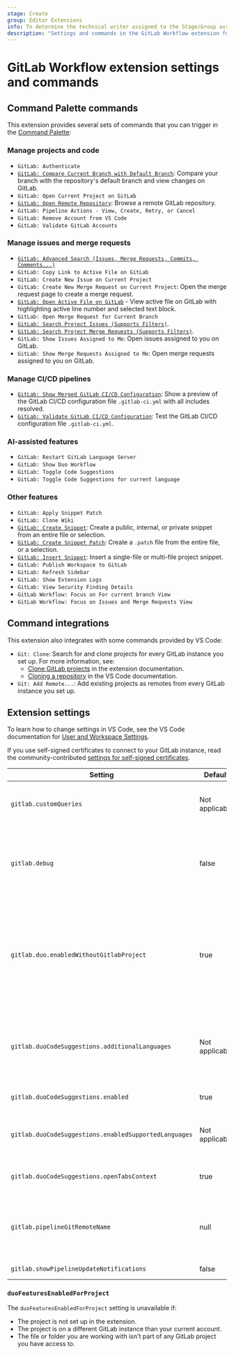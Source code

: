 ```yaml
---
stage: Create
group: Editor Extensions
info: To determine the technical writer assigned to the Stage/Group associated with this page, see https://handbook.gitlab.com/handbook/product/ux/technical-writing/#assignments
description: "Settings and commands in the GitLab Workflow extension for VS Code."
---
```


# GitLab Workflow extension settings and commands

## Command Palette commands

This extension provides several sets of commands that you can trigger in the
[Command Palette](https://code.visualstudio.com/docs/getstarted/userinterface#_command-palette):

### Manage projects and code

- `GitLab: Authenticate`
- [`GitLab: Compare Current Branch with Default Branch`](index.md#compare-with-default-branch):
  Compare your branch with the repository's default branch and view changes on GitLab.
- `GitLab: Open Current Project on GitLab`
- [`GitLab: Open Remote Repository`](remote_urls.md): Browse a remote GitLab repository.
- `GitLab: Pipeline Actions - View, Create, Retry, or Cancel`
- `GitLab: Remove Account from VS Code`
- `GitLab: Validate GitLab Accounts`

### Manage issues and merge requests

- [`GitLab: Advanced Search (Issues, Merge Requests, Commits, Comments...)`](index.md#search-issues-and-merge-requests)
- `GitLab: Copy Link to Active File on GitLab`
- `GitLab: Create New Issue on Current Project`
- `GitLab: Create New Merge Request on Current Project`: Open the merge request page to create a merge request.
- [`GitLab: Open Active File on GitLab`](index.md#open-current-file-in-gitlab-ui) -
  View active file on GitLab with highlighting active line number and selected text block.
- `GitLab: Open Merge Request for Current Branch`
- [`GitLab: Search Project Issues (Supports Filters)`](index.md#search-issues-and-merge-requests).
- [`GitLab: Search Project Merge Requests (Supports Filters)`](index.md#search-issues-and-merge-requests).
- `GitLab: Show Issues Assigned to Me`: Open issues assigned to you on GitLab.
- `GitLab: Show Merge Requests Assigned to Me`: Open merge requests assigned to you on GitLab.

### Manage CI/CD pipelines

- [`GitLab: Show Merged GitLab CI/CD Configuration`](cicd.md#show-merged-gitlab-cicd-configuration):
  Show a preview of the GitLab CI/CD configuration file `.gitlab-ci.yml` with all includes resolved.
- [`GitLab: Validate GitLab CI/CD Configuration`](cicd.md#test-gitlab-cicd-configuration):
  Test the GitLab CI/CD configuration file `.gitlab-ci.yml`.

### AI-assisted features

- `GitLab: Restart GitLab Language Server`
- `GitLab: Show Duo Workflow`
- `GitLab: Toggle Code Suggestions`
- `GitLab: Toggle Code Suggestions for current language`

### Other features

- `GitLab: Apply Snippet Patch`
- `GitLab: Clone Wiki`
- [`GitLab: Create Snippet`](index.md#create-a-snippet): Create a public, internal, or private snippet
  from an entire file or selection.
- [`GitLab: Create Snippet Patch`](index.md#create-a-patch-file): Create a `.patch` file from the entire file, or a selection.
- [`GitLab: Insert Snippet`](index.md#insert-a-snippet): Insert a single-file or multi-file project snippet.
- `GitLab: Publish Workspace to GitLab`
- `GitLab: Refresh Sidebar`
- `GitLab: Show Extension Logs`
- `GitLab: View Security Finding Details`
- `GitLab Workflow: Focus on For current branch View`
- `GitLab Workflow: Focus on Issues and Merge Requests View`

## Command integrations

This extension also integrates with some commands provided by VS Code:

- `Git: Clone`: Search for and clone projects for every GitLab instance you set up. For more information, see:
  - [Clone GitLab projects](remote_urls.md#clone-a-git-project)
    in the extension documentation.
  - [Cloning a repository](https://code.visualstudio.com/docs/sourcecontrol/overview#_cloning-a-repository)
    in the VS Code documentation.
- `Git: Add Remote...`: Add existing projects as remotes from every GitLab instance you set up.

## Extension settings

To learn how to change settings in VS Code, see the VS Code documentation for
[User and Workspace Settings](https://code.visualstudio.com/docs/getstarted/settings).

If you use self-signed certificates to connect to your GitLab instance, read the community-contributed
[settings for self-signed certificates](troubleshooting.md#configure-self-signed-certificates).

| Setting | Default | Information |
| ------- | ------- | ----------- |
| `gitlab.customQueries` | Not applicable | Defines the search queries that retrieves the items shown on the GitLab Panel. For more information, see [Custom Queries documentation](custom_queries.md). |
| `gitlab.debug` | false | Set to `true` to enable debug mode. Debug mode improves error stack traces because the extension uses source maps to understand minified code. Debug mode also shows debug log messages in the [extension logs](troubleshooting.md#view-log-files). |
| `gitlab.duo.enabledWithoutGitlabProject` | true | Set to `true` to keep GitLab Duo features _enabled_ if the extension can't retrieve the project's `duoFeaturesEnabledForProject` setting. When `false`, all GitLab Duo features are disabled if the extension can't retrieve the project's `duoFeaturesEnabledForProject` setting. See [`duoFeaturesEnabledForProject` setting](#duofeaturesenabledforproject). |
| `gitlab.duoCodeSuggestions.additionalLanguages` | Not applicable | (Experimental.) To expand the list of [officially supported languages](../../user/project/repository/code_suggestions/supported_extensions.md#supported-languages) for Code Suggestions, provide an array of the [language identifiers](https://code.visualstudio.com/docs/languages/identifiers#_known-language-identifiers). Code suggestions quality for the added languages might not be optimal. |
| `gitlab.duoCodeSuggestions.enabled` | true | Toggle to enable or disable AI-assisted code suggestions. |
| `gitlab.duoCodeSuggestions.enabledSupportedLanguages` | Not applicable | The [supported languages](../../user/project/repository/code_suggestions/supported_extensions.md#supported-languages) for which to enable Code Suggestions. By default, all supported languages are enabled. |
| `gitlab.duoCodeSuggestions.openTabsContext` | true | Toggle to enable or disable sending of context across open tabs to improve Code Suggestions. |
| `gitlab.pipelineGitRemoteName` | null | The name of the Git remote name corresponding to the GitLab repository with your pipelines. If set to `null` or missing, then the extension uses the same remote as for the non-pipeline features. |
| `gitlab.showPipelineUpdateNotifications` | false | Set to `true` to show an alert when a pipeline completes. |

### `duoFeaturesEnabledForProject`

The `duoFeaturesEnabledForProject` setting is unavailable if:

- The project is not set up in the extension.
- The project is on a different GitLab instance than your current account.
- The file or folder you are working with isn't part of any GitLab project you have access to.

